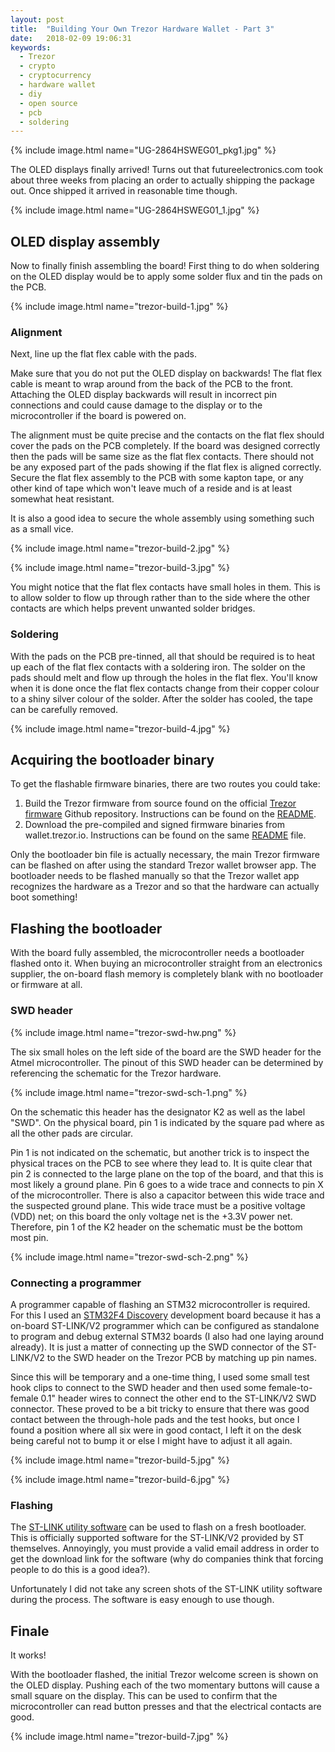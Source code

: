 ```yaml
---
layout: post
title:  "Building Your Own Trezor Hardware Wallet - Part 3"
date:   2018-02-09 19:06:31
keywords:
  - Trezor
  - crypto
  - cryptocurrency
  - hardware wallet
  - diy
  - open source
  - pcb
  - soldering
---
```


{% include image.html name="UG-2864HSWEG01_pkg1.jpg" %}

The OLED displays finally arrived!
Turns out that futureelectronics.com took about three weeks from placing an order to actually shipping the package out.
Once shipped it arrived in reasonable time though.

{% include image.html name="UG-2864HSWEG01_1.jpg" %}

## OLED display assembly

Now to finally finish assembling the board!
First thing to do when soldering on the OLED display would be to apply some solder flux and tin the pads on the PCB.

{% include image.html name="trezor-build-1.jpg" %}

### Alignment

Next, line up the flat flex cable with the pads.

Make sure that you do not put the OLED display on backwards!
The flat flex cable is meant to wrap around from the back of the PCB to the front.
Attaching the OLED display backwards will result in incorrect pin connections and could cause damage to the display or to the microcontroller if the board is powered on.

The alignment must be quite precise and the contacts on the flat flex should cover the pads on the PCB completely.
If the board was designed correctly then the pads will be same size as the flat flex contacts.
There should not be any exposed part of the pads showing if the flat flex is aligned correctly.
Secure the flat flex assembly to the PCB with some kapton tape, or any other kind of tape which won't leave much of a reside and is at least somewhat heat resistant.

It is also a good idea to secure the whole assembly using something such as a small vice.

{% include image.html name="trezor-build-2.jpg" %}

{% include image.html name="trezor-build-3.jpg" %}

You might notice that the flat flex contacts have small holes in them.
This is to allow solder to flow up through rather than to the side where the other contacts are which helps prevent unwanted solder bridges.

### Soldering

With the pads on the PCB pre-tinned, all that should be required is to heat up each of the flat flex contacts with a soldering iron.
The solder on the pads should melt and flow up through the holes in the flat flex.
You'll know when it is done once the flat flex contacts change from their copper colour to a shiny silver colour of the solder.
After the solder has cooled, the tape can be carefully removed.

{% include image.html name="trezor-build-4.jpg" %}

## Acquiring the bootloader binary

To get the flashable firmware binaries, there are two routes you could take:

1. Build the Trezor firmware from source found on the official [Trezor firmware][trezor-mcu] Github repository. Instructions can be found on the [README][trezor-mcu-readme].
1. Download the pre-compiled and signed firmware binaries from wallet.trezor.io. Instructions can be found on the same [README][trezor-mcu-signed] file.

Only the bootloader bin file is actually necessary, the main Trezor firmware can be flashed on after using the standard Trezor wallet browser app.
The bootloader needs to be flashed manually so that the Trezor wallet app recognizes the hardware as a Trezor and so that the hardware can actually boot something!

## Flashing the bootloader

With the board fully assembled, the microcontroller needs a bootloader flashed onto it.
When buying an microcontroller straight from an electronics supplier, the on-board flash memory is completely blank with no bootloader or firmware at all.

### SWD header

{% include image.html name="trezor-swd-hw.png" %}

The six small holes on the left side of the board are the SWD header for the Atmel microcontroller.
The pinout of this SWD header can be determined by referencing the schematic for the Trezor hardware.

{% include image.html name="trezor-swd-sch-1.png" %}

On the schematic this header has the designator K2 as well as the label "SWD".
On the physical board, pin 1 is indicated by the square pad where as all the other pads are circular.

Pin 1 is not indicated on the schematic, but another trick is to inspect the physical traces on the PCB to see where they lead to.
It is quite clear that pin 2 is connected to the large plane on the top of the board, and that this is most likely a ground plane.
Pin 6 goes to a wide trace and connects to pin X of the microcontroller.
There is also a capacitor between this wide trace and the suspected ground plane.
This wide trace must be a positive voltage (VDD) net; on this board the only voltage net is the +3.3V power net.
Therefore, pin 1 of the K2 header on the schematic must be the bottom most pin.

{% include image.html name="trezor-swd-sch-2.png" %}

### Connecting a programmer

A programmer capable of flashing an STM32 microcontroller is required. For this I used an [STM32F4 Discovery][stm32discovery] development board because it has a on-board ST-LINK/V2 programmer which can be configured as standalone to program and debug external STM32 boards (I also had one laying around already).
It is just a matter of connecting up the SWD connector of the ST-LINK/V2 to the SWD header on the Trezor PCB by matching up pin names.

Since this will be temporary and a one-time thing, I used some small test hook clips to connect to the SWD header and then used some female-to-female 0.1" header wires to connect the other end to the ST-LINK/V2 SWD connector.
These proved to be a bit tricky to ensure that there was good contact between the through-hole pads and the test hooks, but once I found a position where all six were in good contact, I left it on the desk being careful not to bump it or else I might have to adjust it all again.

{% include image.html name="trezor-build-5.jpg" %}

{% include image.html name="trezor-build-6.jpg" %}

### Flashing

The [ST-LINK utility software][stlink-utility] can be used to flash on a fresh bootloader.
This is officially supported software for the ST-LINK/V2 provided by ST themselves.
Annoyingly, you must provide a valid email address in order to get the download link for the software (why do companies think that forcing people to do this is a good idea?).

Unfortunately I did not take any screen shots of the ST-LINK utility software during the process.
The software is easy enough to use though.

## Finale

It works!

With the bootloader flashed, the initial Trezor welcome screen is shown on the OLED display.
Pushing each of the two momentary buttons will cause a small square on the display.
This can be used to confirm that the microcontroller can read button presses and that the electrical contacts are good.

{% include image.html name="trezor-build-7.jpg" %}

[stm32discovery]: http://www.st.com/content/st_com/en/products/evaluation-tools/product-evaluation-tools/mcu-eval-tools/stm32-mcu-eval-tools/stm32-mcu-discovery-kits/32f411ediscovery.html
[stlink-utility]: http://www.st.com/en/development-tools/stsw-link004.html
[trezor-mcu]: https://github.com/trezor/trezor-mcu
[trezor-mcu-readme]: https://github.com/trezor/trezor-mcu#trezor-firmware
[trezor-mcu-signed]: https://github.com/trezor/trezor-mcu#how-to-get-fingerprint-of-firmware-signed-and-distributed-by-satoshilabs
